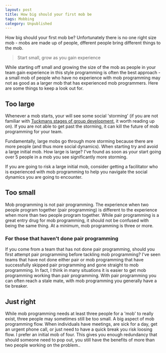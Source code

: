 ```yaml
---
layout: post
title: How big should your first mob be
tags: Mobbing
category: Unpublished
---
```


How big should your first mob be? Unfortunately there is no one right size mob - mobs are made up of people, dfferent people bring different things to the mob. 

> Start small, grow as you gain experience

While starting off small and growing the size of the mob as people in your team gain experience in this style programming is often the best approach - a small mob of people who have no experience with mob programming may not as good as a larger mob that has experienced mob programmers. Here are some things to keep a look out for.

## Too large 

Whenever a mob starts, your will see some social 'storming' (if you are not familiar with [Tuckmans stages of group development](http://blog.markpearl.co.za/Tuckmans-Model), it worth reading up on). If you are not able to get past the storming, it can kill the future of mob programming for your team.

Fundamentally, large mobs go through more storming because there are more people (and thus more social dynamics). When starting try and avoid a large initial mob. How large is large? I've found as soon as your start going over 5 people in a mob you see significantly more storming.

If you are going to risk a large initial mob, consider getting a facilitator who is experienced with mob programming to help you navigate the social dynamics you are going to encounter. 

## Too small 

Mob programming is not pair programming. The experience when two people program together (pair programming) is different to the experience when more than two people program together. While pair programming is a great entry drug for mob programming, it should not be confused with being the same thing. At a minimum, mob programming is three or more.

### For those that haven't done pair programming

If you come from a team that has not done pair programming, should you first attempt pair programming before tackling mob programming? I've seen teams that have not done either pair or mob programming that have successfully skipped pair programming and gone straight to mob programming. In fact, I think in many situations it is easier to get mob programming working than pair programming. With pair programming you can often reach a stale mate, with mob programming you generally have a tie breaker.

## Just right

While mob programming needs at least three people for a 'mob' to really exist, three people may sometimes still be too small. A big aspect of mob programming flow. When individuals have meetings, are sick for a day, get an urgent phone call, or just need to have a quick break you risk loosing flow. I prefer an initial mob of four. This gives you enough redundancy that should someone need to pop out, you still have the benefits of more than two people working on the problem..


